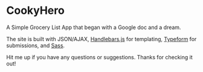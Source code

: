 # CookyHero
A Simple Grocery List App that began with a Google doc and a dream.

The site is built with JSON/AJAX, [Handlebars.js](http://handlebarsjs.com/) for templating, [Typeform](https://www.typeform.com/) for submissions, and [Sass](http://sass-lang.com/).

Hit me up if you have any questions or suggestions. Thanks for checking it out!
